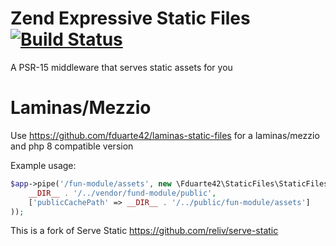 # Zend Expressive Static Files [![Build Status](https://travis-ci.com/fduarte42/zend-expressive-static-files.svg?branch=master)](https://travis-ci.com/fduarte42/zend-expressive-static-files)
A PSR-15 middleware that serves static assets for you

# Laminas/Mezzio
Use https://github.com/fduarte42/laminas-static-files for a laminas/mezzio and php 8 compatible version

Example usage:
```php
$app->pipe('/fun-module/assets', new \Fduarte42\StaticFiles\StaticFilesMiddleware(
    __DIR__ . '/../vendor/fund-module/public',
    ['publicCachePath' => __DIR__ . '/../public/fun-module/assets']
));
```

This is a fork of Serve Static https://github.com/reliv/serve-static
